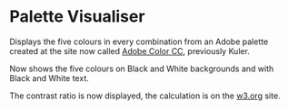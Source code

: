 # Palette Visualiser

Displays the five colours in every combination from an Adobe palette created
at the site now called [Adobe Color CC](color.adobe.com), previously Kuler.

Now shows the five colours on Black and White backgrounds and
with Black and White text.

The contrast ratio is now displayed, the calculation is
on the [w3.org](http://www.w3.org/TR/WCAG20/#contrast-ratiodef) site.
